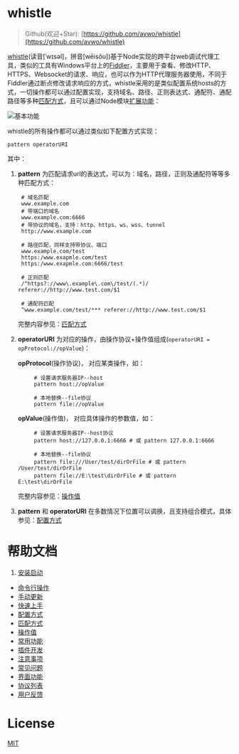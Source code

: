 # whistle

> Github(欢迎+Star): [https://github.com/avwo/whistle](https://github.com/avwo/whistle)

[whistle](https://github.com/avwo/whistle)(读音[ˈwɪsəl]，拼音[wēisǒu])基于Node实现的跨平台web调试代理工具，类似的工具有Windows平台上的[Fiddler](http://www.telerik.com/fiddler/)，主要用于查看、修改HTTP、HTTPS、Websocket的请求、响应，也可以作为HTTP代理服务器使用，不同于Fiddler通过断点修改请求响应的方式，whistle采用的是类似配置系统hosts的方式，一切操作都可以通过配置实现，支持域名、路径、正则表达式、通配符、通配路径等多种[匹配方式](./pattern.html)，且可以通过Node模块[扩展功能](./plugins.html)：

![基本功能](https://user-images.githubusercontent.com/11450939/122700870-b0de4100-d27e-11eb-8d2a-46e352b49727.png)

whistle的所有操作都可以通过类似如下配置方式实现：

	pattern operatorURI

其中：

1. **pattern** 为匹配请求url的表达式，可以为：域名，路径，正则及通配符等等多种匹配方式：

		# 域名匹配
		www.example.com
		# 带端口的域名
		www.example.com:6666
		# 带协议的域名，支持：http、https、ws、wss、tunnel
		http://www.example.com

		# 路径匹配，同样支持带协议、端口
		www.example.com/test
		https:/www.exapmle.com/test
		https:/www.exapmle.com:6666/test

		# 正则匹配
		/^https?://www\.example\.com\/test/(.*)/ referer://http://www.test.com/$1

		# 通配符匹配
		^www.example.com/test/*** referer://http://www.test.com/$1

	完整内容参见：[匹配方式](./pattern.html)
2. **operatorURI** 为对应的操作，由操作协议+操作值组成(`operatorURI = opProtocol://opValue`)：

	**opProtocol**(操作协议)， 对应某类操作，如：

			# 设置请求服务器IP--host
			pattern host://opValue

			# 本地替换--file协议
			pattern file://opValue

	**opValue**(操作值)， 对应具体操作的参数值，如：

			# 设置请求服务器IP--host协议
			pattern host://127.0.0.1:6666 # 或 pattern 127.0.0.1:6666

			# 本地替换--file协议
			pattern file:///User/test/dirOrFile # 或 pattern /User/test/dirOrFile
			pattern file://E:\test\dirOrFile # 或 pattern E:\test\dirOrFile

	完整内容参见：[操作值](./data.html)
3. **pattern** 和 **operatorURI** 在多数情况下位置可以调换，且支持组合模式，具体参见：[配置方式](./mode.html)

# 帮助文档

1. [安装启动](install.md)
* [命令行操作](cli.md)
* [手动更新](update.md)
* [快速上手](quickstart.md)
* [配置方式](mode.md)
* [匹配方式](pattern.md)
* [操作值](data.md)
* [常用功能](frequet.md)
* [插件开发](plugins.md)
* [注意事项](attention.md)
* [常见问题](questions.md)
* [界面功能](webui/README.md)
* [协议列表](rules/README.md)
* [用户反馈](feedback.md)

# License

[MIT](https://github.com/avwo/whistle/blob/master/LICENSE)

